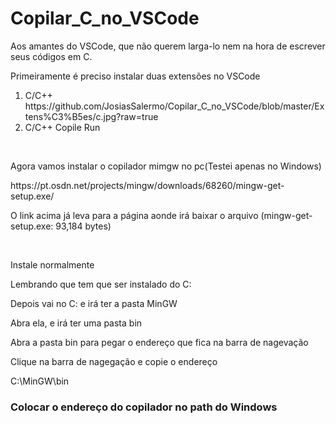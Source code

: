 # Copilar_C_no_VSCode
Aos amantes do  VSCode, que não querem larga-lo nem na hora de escrever seus códigos em C.

<p>Primeiramente é preciso instalar duas extensões no VSCode</p>
<ol>
  <li>C/C++
  https://github.com/JosiasSalermo/Copilar_C_no_VSCode/blob/master/Extens%C3%B5es/c.jpg?raw=true

  </li>
  <li>C/C++ Copile Run</li>
</ol>
<br>
<p>Agora vamos instalar o copilador mimgw no pc(Testei apenas no Windows)</p>
https://pt.osdn.net/projects/mingw/downloads/68260/mingw-get-setup.exe/
<p>O link acima já leva para a página aonde irá baixar o arquivo (mingw-get-setup.exe: 93,184 bytes)</p>
<br>
<p>Instale normalmente</p>
<p>Lembrando que tem que ser instalado do C:</p>
<p>Depois vai no C: e irá ter a pasta MinGW </p>
<p>Abra ela, e irá ter uma pasta bin </p>
<p>Abra a pasta bin para pegar o endereço que fica na barra de nagevação </p>
<p>Clique na barra de nagegação e copie o endereço</p>
<p>C:\MinGW\bin</p>
<h3>Colocar o endereço do copilador no path do Windows</h3>
<p></p>
<p></p>
<p></p>
